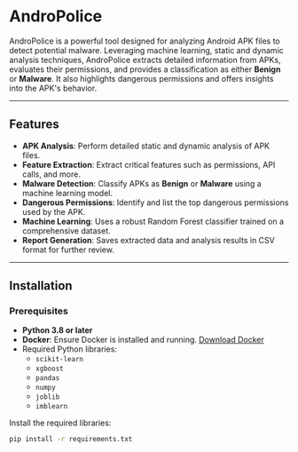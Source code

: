 # AndroPolice

AndroPolice is a powerful tool designed for analyzing Android APK files to detect potential malware. Leveraging machine learning, static and dynamic analysis techniques, AndroPolice extracts detailed information from APKs, evaluates their permissions, and provides a classification as either **Benign** or **Malware**. It also highlights dangerous permissions and offers insights into the APK's behavior.

---

## Features

- **APK Analysis**: Perform detailed static and dynamic analysis of APK files.
- **Feature Extraction**: Extract critical features such as permissions, API calls, and more.
- **Malware Detection**: Classify APKs as **Benign** or **Malware** using a machine learning model.
- **Dangerous Permissions**: Identify and list the top dangerous permissions used by the APK.
- **Machine Learning**: Uses a robust Random Forest classifier trained on a comprehensive dataset.
- **Report Generation**: Saves extracted data and analysis results in CSV format for further review.

---

## Installation

### Prerequisites

- **Python 3.8 or later**
- **Docker**: Ensure Docker is installed and running. [Download Docker](https://www.docker.com/)
- Required Python libraries:
  - `scikit-learn`
  - `xgboost`
  - `pandas`
  - `numpy`
  - `joblib`
  - `imblearn`

Install the required libraries:
```bash
pip install -r requirements.txt
